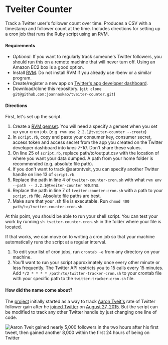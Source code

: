 # Tveiter Counter

Track a Twitter user's follower count over time. Produces a CSV with a timestamp and follower count at the time. Includes directions for setting up a cron job that runs the Ruby script using an RVM.

#### Requirements
- *Optional*: If you want to regularly track someone's Twitter followers, you should run this on a remote machine that will never turn off. Using an Amazon EC2 box is a good option.
- Install [RVM](https://rvm.io/rvm/install). Do not install RVM if you already use rbenv or a similar program.
- Create/register a new app on [Twitter's app developer dashboard](https://apps.twitter.com/).
- Download/clone this repository. (`git clone git@github.com:joannaskao/tveiter-counter.git`)

#### Directions
First, let's set up the script.
1. Create a [RVM gemset](https://rvm.io/gemsets/creating). You will need a specify a gemset when you set up your cron job. (e.g. `rvm use 2.2.1@tveiter-counter --create`)
2. In `script.rb`, copy and paste your consumer key, consumer secret, access token and access secret from the app you created on the Twitter developer dashboard into *lines 7-10*. Don't share these values.
3. On line 25 of `script.rb`, replace path/to/output.csv with the location of where you want your data dumped. A path from your home folder is recommended (e.g. absolute file path).
4. If you don't want to track @aarontveit, you can specify another Twitter handle on line 13 of `script.rb`.
5. Replace the path in line 4 of `tveiter-counter-cron.sh` with what `rvm env --path -- 2.2.1@tveiter-counter` returns.
6. Replace the path in line 7 of `tveiter-counter-cron.sh` with a path to your `script.rb` file. Absolute file paths are best.
5. Make sure that your .sh file is executable. Run `chmod 400 path/to/tveiter-counter-cron.sh`.

At this point, you should be able to run your shell script. You can test your work by running `sh tveiter-counter-cron.sh` in the folder where your file is located.

If that works, we can move on to writing a cron job so that your machine automatically runs the script at a regular interval.
1. To edit your list of cron jobs, run `crontab -e` from any directory on your machine.
2. You'll want to run your script approximately once every other minute or less frequently. The Twitter API restricts you to 15 calls every 15 minutes. Add `*/2 * * * * /path/to/twitter-tracker-cron.sh` to your crontab file with your specific path to the `twitter-tracker-cron.sh` file.

#### How did the name come about?

The [project](http://joannaskao.com/broadway-beats/tveiter-counter/) initially started as a way to track [Aaron Tveit's](http://www.playbillvault.com/Person/Detail/31840/Aaron-Tveit) rate of Twitter follower gain after he [joined Twitter](http://www.bustle.com/articles/107130-aaron-tveit-finally-gets-twitter-thirsty-musical-theater-nerds-everywhere-rejoice) on [August 27, 2015](https://twitter.com/AaronTveit/status/636953527198334976?ref_src=twsrc%5Etfw). But the script can be modified to track any other Twitter handle by just changing one line of code.

![Aaron Tveit gained nearly 5,000 followers in the two hours after his first tweet, then gained another 8,000 within the first 24 hours of being on Twitter](http://joannaskao.com/broadway-beats/tveiter-counter/images/tveiter-counter.png)